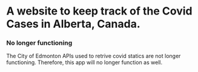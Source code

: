 # A website to keep track of the Covid Cases in Alberta, Canada.

### No longer functioning
The City of Edmonton APIs used to retrive covid statics are not longer functioning. Therefore, this app will no longer function as well.
